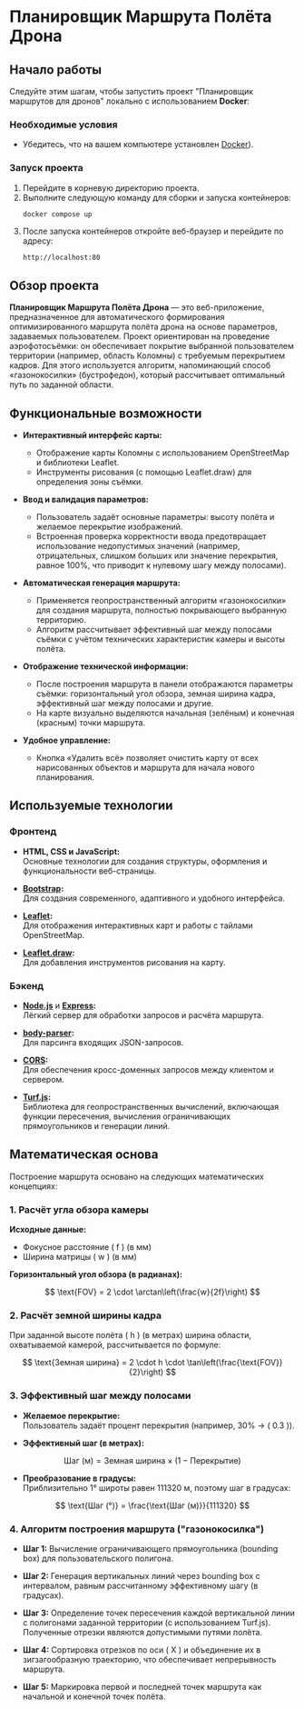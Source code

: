 # Планировщик Маршрута Полёта Дрона

## Начало работы

Следуйте этим шагам, чтобы запустить проект "Планировщик маршрутов для дронов" локально с использованием **Docker**:

### Необходимые условия
- Убедитесь, что на вашем компьютере установлен [Docker](https://www.docker.com/)).

### Запуск проекта
1. Перейдите в корневую директорию проекта.
2. Выполните следующую команду для сборки и запуска контейнеров:
      ```bash 
      docker compose up
      ```
3. После запуска контейнеров откройте веб-браузер и перейдите по адресу:
    ```
    http://localhost:80
    ```

## Обзор проекта

**Планировщик Маршрута Полёта Дрона** — это веб-приложение, предназначенное для автоматического формирования оптимизированного маршрута полёта дрона на основе параметров, задаваемых пользователем. Проект ориентирован на проведение аэрофотосъёмки: он обеспечивает покрытие выбранной пользователем территории (например, область Коломны) с требуемым перекрытием кадров. Для этого используется алгоритм, напоминающий способ «газонокосилки» (бустрофедон), который рассчитывает оптимальный путь по заданной области.


## Функциональные возможности

- **Интерактивный интерфейс карты:**  
  - Отображение карты Коломны с использованием OpenStreetMap и библиотеки Leaflet.
  - Инструменты рисования (с помощью Leaflet.draw) для определения зоны съёмки.

- **Ввод и валидация параметров:**  
  - Пользователь задаёт основные параметры: высоту полёта и желаемое перекрытие изображений.
  - Встроенная проверка корректности ввода предотвращает использование недопустимых значений (например, отрицательных, слишком больших или значение перекрытия, равное 100%, что приводит к нулевому шагу между полосами).

- **Автоматическая генерация маршрута:**  
  - Применяется геопространственный алгоритм «газонокосилки» для создания маршрута, полностью покрывающего выбранную территорию.
  - Алгоритм рассчитывает эффективный шаг между полосами съёмки с учётом технических характеристик камеры и высоты полёта.
  
- **Отображение технической информации:**  
  - После построения маршрута в панели отображаются параметры съёмки: горизонтальный угол обзора, земная ширина кадра, эффективный шаг между полосами и другие.
  - На карте визуально выделяются начальная (зелёным) и конечная (красным) точки маршрута.

- **Удобное управление:**  
  - Кнопка «Удалить всё» позволяет очистить карту от всех нарисованных объектов и маршрута для начала нового планирования.

## Используемые технологии

### Фронтенд

- **HTML, CSS и JavaScript:**  
  Основные технологии для создания структуры, оформления и функциональности веб-страницы.

- **[Bootstrap](https://getbootstrap.com/):**  
  Для создания современного, адаптивного и удобного интерфейса.

- **[Leaflet](https://leafletjs.com/):**  
  Для отображения интерактивных карт и работы с тайлами OpenStreetMap.

- **[Leaflet.draw](https://leaflet.github.io/Leaflet.draw/):**  
  Для добавления инструментов рисования на карту.

### Бэкенд

- **[Node.js](https://nodejs.org/)** и **[Express](https://expressjs.com/):**  
  Лёгкий сервер для обработки запросов и расчёта маршрута.

- **[body-parser](https://www.npmjs.com/package/body-parser):**  
  Для парсинга входящих JSON-запросов.

- **[CORS](https://www.npmjs.com/package/cors):**  
  Для обеспечения кросс-доменных запросов между клиентом и сервером.

- **[Turf.js](https://turfjs.org/):**  
  Библиотека для геопространственных вычислений, включающая функции пересечения, вычисления ограничивающих прямоугольников и генерации линий.

## Математическая основа

Построение маршрута основано на следующих математических концепциях:

### 1. Расчёт угла обзора камеры

**Исходные данные:**
- Фокусное расстояние \( f \) (в мм)
- Ширина матрицы \( w \) (в мм)

**Горизонтальный угол обзора (в радианах):**

$$
\text{FOV} = 2 \cdot \arctan\left(\frac{w}{2f}\right)
$$

### 2. Расчёт земной ширины кадра

При заданной высоте полёта \( h \) (в метрах) ширина области, охватываемой камерой, рассчитывается по формуле:

$$
\text{Земная ширина} = 2 \cdot h \cdot \tan\left(\frac{\text{FOV}}{2}\right)
$$

### 3. Эффективный шаг между полосами

- **Желаемое перекрытие:**  
  Пользователь задаёт процент перекрытия (например, 30% → \( 0.3 \)).

- **Эффективный шаг (в метрах):**

$$
\text{Шаг (м)} = \text{Земная ширина} \times (1 - \text{Перекрытие})
$$

- **Преобразование в градусы:**  
  Приблизительно 1° широты равен 111320 м, поэтому шаг в градусах:

$$
\text{Шаг (°)} = \frac{\text{Шаг (м)}}{111320}
$$

### 4. Алгоритм построения маршрута ("газонокосилка")

- **Шаг 1:** Вычисление ограничивающего прямоугольника (bounding box) для пользовательского полигона.

- **Шаг 2:** Генерация вертикальных линий через bounding box с интервалом, равным рассчитанному эффективному шагу (в градусах).

- **Шаг 3:** Определение точек пересечения каждой вертикальной линии с полигонами заданной территории (с использованием Turf.js). Полученные отрезки являются допустимыми путями полёта.

- **Шаг 4:** Сортировка отрезков по оси \( X \) и объединение их в зигзагообразную траекторию, что обеспечивает непрерывность маршрута.

- **Шаг 5:** Маркировка первой и последней точек маршрута как начальной и конечной точек полёта.